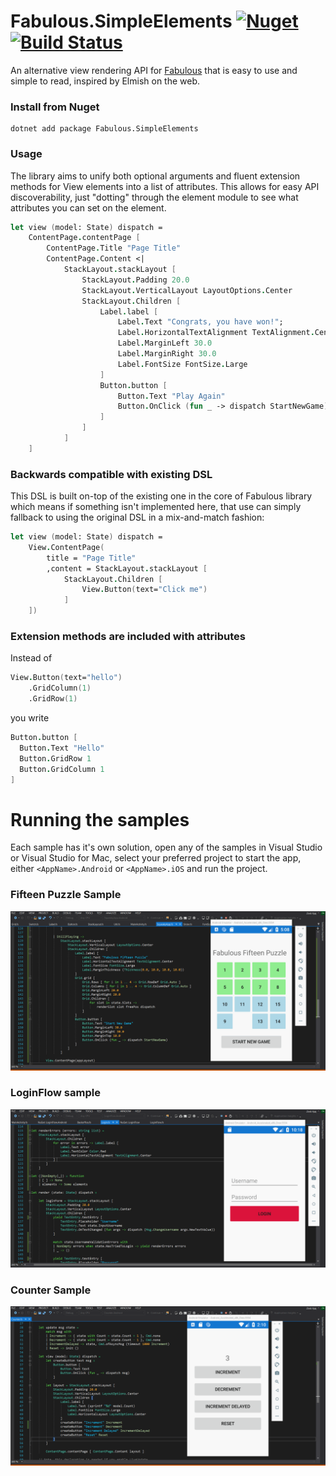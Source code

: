 # Fabulous.SimpleElements [![Nuget](https://img.shields.io/nuget/v/Fabulous.SimpleElements.svg?colorB=green)](https://www.nuget.org/packages/Fabulous.SimpleElements)   [![Build Status](https://travis-ci.org/Zaid-Ajaj/fabulous-simple-elements.svg?branch=master)](https://travis-ci.org/Zaid-Ajaj/fabulous-simple-elements)


An alternative view rendering API for [Fabulous](https://github.com/fsprojects/Fabulous) that is easy to use and simple to read, inspired by Elmish on the web. 

### Install from Nuget
```
dotnet add package Fabulous.SimpleElements	
```
### Usage
The library aims to unify both optional arguments and fluent extension methods for View elements into a list of attributes. This allows for easy API discoverability, just "dotting" through the element module to see what attributes you can set on the element. 
```fs
let view (model: State) dispatch =
    ContentPage.contentPage [
        ContentPage.Title "Page Title"
        ContentPage.Content <|
            StackLayout.stackLayout [
                StackLayout.Padding 20.0 
                StackLayout.VerticalLayout LayoutOptions.Center
                StackLayout.Children [ 
                    Label.label [ 
                        Label.Text "Congrats, you have won!"; 
                        Label.HorizontalTextAlignment TextAlignment.Center
                        Label.MarginLeft 30.0
                        Label.MarginRight 30.0
                        Label.FontSize FontSize.Large 
                    ]
                    Button.button [ 
                        Button.Text "Play Again"
                        Button.OnClick (fun _ -> dispatch StartNewGame) 
                    ]
                ]
            ]
    ]
```
### Backwards compatible with existing DSL 
This DSL is built on-top of the existing one in the core of Fabulous library which means if something isn't implemented here, that use can simply fallback to using the original DSL in a mix-and-match fashion:
```fs
let view (model: State) dispatch =
    View.ContentPage(
        title = "Page Title"
        ,content = StackLayout.stackLayout [ 
            StackLayout.Children [
                View.Button(text="Click me")
            ]
    ])
```
### Extension methods are included with attributes 
Instead of
```fs
View.Button(text="hello")
    .GridColumn(1)
    .GridRow(1)
```
you write
```fs
Button.button [
  Button.Text "Hello"
  Button.GridRow 1
  Button.GridColumn 1
]
```
# Running the samples
Each sample has it's own solution, open any of the samples in Visual Studio or Visual Studio for Mac, select your preferred project to start the app, either `<AppName>.Android` or `<AppName>.iOS` and run the project. 

### Fifteen Puzzle Sample
![fifteen-puzzle](assets/fifteen-puzzle.gif)

### LoginFlow sample 
![login-flow](assets/login.gif)

### Counter Sample 
![Counter](assets/counter.gif)
